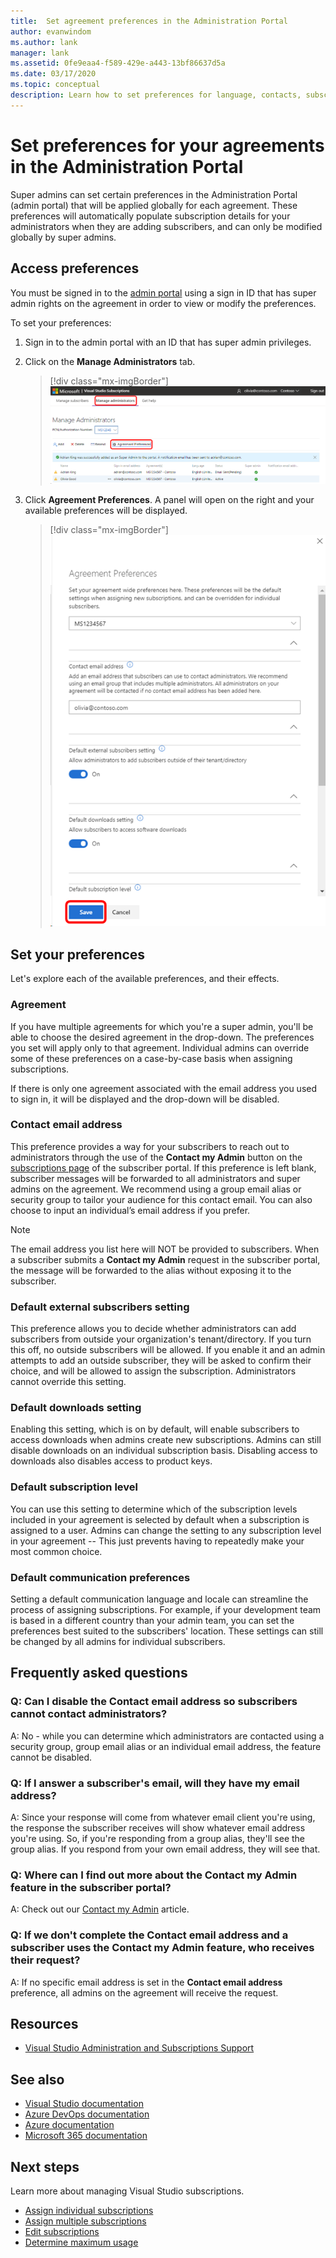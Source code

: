```yaml
---
title:  Set agreement preferences in the Administration Portal
author: evanwindom
ms.author: lank
manager: lank
ms.assetid: 0fe9eaa4-f589-429e-a443-13bf86637d5a
ms.date: 03/17/2020
ms.topic: conceptual
description: Learn how to set preferences for language, contacts, subscription level and others in the Administration Portal
---
```


# Set preferences for your agreements in the Administration Portal
Super admins can set certain preferences in the Administration Portal (admin portal) that will be applied globally for each agreement.  These preferences will automatically populate subscription details for your administrators when they are adding subscribers, and can only be modified globally by super admins.  

## Access preferences
You must be signed in to the [admin portal](https://manage.visualstudio.com) using a sign in ID that has super admin rights on the agreement in order to view or modify the preferences.  

To set your preferences:
1. Sign in to the admin portal with an ID that has super admin privileges.
2. Click on the **Manage Administrators** tab.
   > [!div class="mx-imgBorder"]
   > ![Admin Preferences button](_img/admin-prefs/admin-prefs-button.png "Click Manage Administrators and then Agreement Preferences to display preferences")

3. Click **Agreement Preferences**.
A panel will open on the right and your available preferences will be displayed. 

   > [!div class="mx-imgBorder"]
   > ![Admin Preferences flyout dialog](_img/admin-prefs/admin-prefs-flyout.png "Set your preferences and click Save")

## Set your preferences
Let's explore each of the available preferences, and their effects. 

### Agreement
If you have multiple agreements for which you're a super admin, you'll be able to choose the desired agreement in the drop-down.  The preferences you set will apply only to that agreement.  Individual admins can override some of these preferences on a case-by-case basis when assigning subscriptions. 

If there is only one agreement associated with the email address you used to sign in, it will be displayed and the drop-down will be disabled. 

### Contact email address
This preference provides a way for your subscribers to reach out to administrators through the use of the **Contact my Admin** button on the [subscriptions page](https://my.visualstudio.com/subscriptions) of the subscriber portal.  If this preference is left blank, subscriber messages will be forwarded to all administrators and super admins on the agreement.  We recommend using a group email alias or security group to tailor your audience for this contact email. You can also choose to input an individual’s email address if you prefer.

> [!NOTE]
> The email address you list here will NOT be provided to subscribers.  When a subscriber submits a **Contact my Admin** request in the subscriber portal, the message will be forwarded to the alias without exposing it to the subscriber. 

### Default external subscribers setting
This preference allows you to decide whether administrators can add subscribers from outside your organization's tenant/directory.  If you turn this off, no outside subscribers will be allowed.  If you enable it and an admin attempts to add an outside subscriber, they will be asked to confirm their choice, and will be allowed to assign the subscription. Administrators cannot override this setting. 

### Default downloads setting
Enabling this setting, which is on by default, will enable subscribers to access downloads when admins create new subscriptions.  Admins can still disable downloads on an individual subscription basis.  Disabling access to downloads also disables access to product keys.  

### Default subscription level
You can use this setting to determine which of the subscription levels included in your agreement is selected by default when a subscription is assigned to a user.  Admins can change the setting to any subscription level in your agreement -- This just prevents having to repeatedly make your most common choice. 

### Default communication preferences
Setting a default communication language and locale can streamline the process of assigning subscriptions.  For example, if your development team is based in a different country than your admin team, you can set the preferences best suited to the subscribers' location. These settings can still be changed by all admins for individual subscribers. 

## Frequently asked questions
### Q:  Can I disable the **Contact email address** so subscribers cannot contact administrators?
A:  No - while you can determine which administrators are contacted using a security group, group email alias or an individual email address, the feature cannot be disabled.

### Q: If I answer a subscriber's email, will they have my email address?
A:  Since your response will come from whatever email client you're using, the response the subscriber receives will show whatever email address you're using.  So, if you're responding from a group alias, they'll see the group alias.  If you respond from your own email address, they will see that.  

### Q: Where can I find out more about the **Contact my Admin** feature in the subscriber portal?
A:  Check out our [Contact my Admin](contact-my-admin.md) article. 

### Q: If we don't complete the **Contact email address** and a subscriber uses the **Contact my Admin** feature, who receives their request?
A:  If no specific email address is set in the **Contact email address** preference, all admins on the agreement will receive the request. 

## Resources
- [Visual Studio Administration and Subscriptions Support](https://visualstudio.microsoft.com/support/support-overview-vs)

## See also
- [Visual Studio documentation](https://docs.microsoft.com/visualstudio/)
- [Azure DevOps documentation](https://docs.microsoft.com/azure/devops/)
- [Azure documentation](https://docs.microsoft.com/azure/)
- [Microsoft 365 documentation](https://docs.microsoft.com/microsoft-365/)

## Next steps
Learn more about managing Visual Studio subscriptions.
- [Assign individual subscriptions](assign-license.md)
- [Assign multiple subscriptions](assign-license-bulk.md)
- [Edit subscriptions](edit-license.md)
- [Determine maximum usage](maximum-usage.md)



